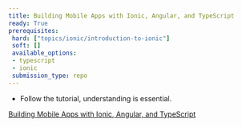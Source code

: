 ```yaml
---
title: Building Mobile Apps with Ionic, Angular, and TypeScript
ready: True
prerequisites:
 hard: ["topics/ionic/introduction-to-ionic"]
 soft: []
 available_options: 
 - typescript
 - ionic
 submission_type: repo
---
```


- Follow the tutorial, understanding is essential. 

[Building Mobile Apps with Ionic, Angular, and TypeScript](https://app.pluralsight.com/library/courses/ionic2-angular2-typescript-mobile-apps/table-of-contents)

